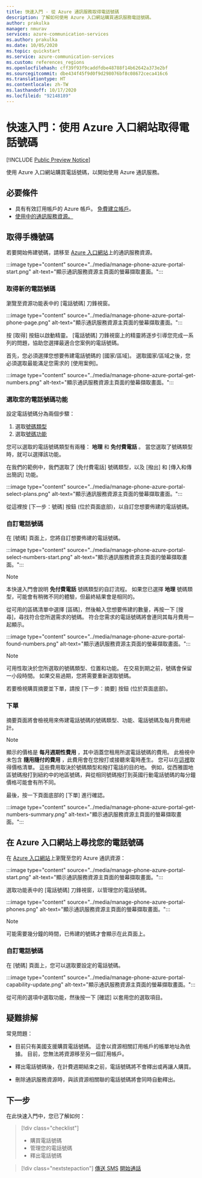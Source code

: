 ```yaml
---
title: 快速入門 - 從 Azure 通訊服務取得電話號碼
description: 了解如何使用 Azure 入口網站購買通訊服務電話號碼。
author: prakulka
manager: nmurav
services: azure-communication-services
ms.author: prakulka
ms.date: 10/05/2020
ms.topic: quickstart
ms.service: azure-communication-services
ms.custom: references_regions
ms.openlocfilehash: cff39f93f9caddfdbe48788f14b62642a373e2bf
ms.sourcegitcommit: dbe434f45f9d0f9d298076bf8c08672ceca416c6
ms.translationtype: HT
ms.contentlocale: zh-TW
ms.lasthandoff: 10/17/2020
ms.locfileid: "92148189"
---
```

# <a name="quickstart-get-a-phone-number-using-the-azure-portal"></a>快速入門：使用 Azure 入口網站取得電話號碼

[!INCLUDE [Public Preview Notice](../../includes/public-preview-include.md)]

使用 Azure 入口網站購買電話號碼，以開始使用 Azure 通訊服務。

## <a name="prerequisites"></a>必要條件

- 具有有效訂用帳戶的 Azure 帳戶。 [免費建立帳戶](https://azure.microsoft.com/free/?WT.mc_id=A261C142F)。
- [使用中的通訊服務資源。](../create-communication-resource.md)

## <a name="get-a-phone-number"></a>取得手機號碼

若要開始佈建號碼，請移至 [Azure 入口網站](https://portal.azure.com)上的通訊服務資源。

:::image type="content" source="../media/manage-phone-azure-portal-start.png" alt-text="顯示通訊服務資源主頁面的螢幕擷取畫面。":::

### <a name="getting-new-phone-numbers"></a>取得新的電話號碼

瀏覽至資源功能表中的 [電話號碼] 刀鋒視窗。

:::image type="content" source="../media/manage-phone-azure-portal-phone-page.png" alt-text="顯示通訊服務資源主頁面的螢幕擷取畫面。":::

按 [取得] 按鈕以啟動精靈。 [電話號碼] 刀鋒視窗上的精靈將逐步引導您完成一系列的問題，協助您選擇最適合您案例的電話號碼。 

首先，您必須選擇您想要佈建電話號碼的 [國家/區域]。 選取國家/區域之後，您必須選取最能滿足您需求的 [使用案例]。 

:::image type="content" source="../media/manage-phone-azure-portal-get-numbers.png" alt-text="顯示通訊服務資源主頁面的螢幕擷取畫面。":::

### <a name="select-your-phone-number-features"></a>選取您的電話號碼功能

設定電話號碼分為兩個步驟： 

1. 選取[號碼類型](../../concepts/telephony-sms/plan-solution.md#phone-number-types-in-azure-communication-services)
2. 選取[號碼功能](../../concepts/telephony-sms/plan-solution.md#phone-number-features-in-azure-communication-services)

您可以選取的電話號碼類型有兩種： **地理** 和 **免付費電話** 。 當您選取了號碼類型時，就可以選擇該功能。

在我們的範例中，我們選取了 [免付費電話] 號碼類型，以及 [撥出] 和 [傳入和傳出簡訊] 功能。

:::image type="content" source="../media/manage-phone-azure-portal-select-plans.png" alt-text="顯示通訊服務資源主頁面的螢幕擷取畫面。":::

從這裡按 [下一步：號碼] 按鈕 (位於頁面底部)，以自訂您想要佈建的電話號碼。

### <a name="customizing-phone-numbers"></a>自訂電話號碼

在 [號碼] 頁面上，您將自訂想要佈建的電話號碼。

:::image type="content" source="../media/manage-phone-azure-portal-select-numbers-start.png" alt-text="顯示通訊服務資源主頁面的螢幕擷取畫面。":::

> [!NOTE]
> 本快速入門會說明 **免付費電話** 號碼類型的自訂流程。 如果您已選擇 **地理** 號碼類型，可能會有稍微不同的體驗，但最終結果會是相同的。

從可用的區碼清單中選擇 [區碼]，然後輸入您想要佈建的數量，再按一下 [搜尋]，尋找符合您所選需求的號碼。 符合您需求的電話號碼將會連同其每月費用一起顯示。

:::image type="content" source="../media/manage-phone-azure-portal-found-numbers.png" alt-text="顯示通訊服務資源主頁面的螢幕擷取畫面。":::

> [!NOTE]
> 可用性取決於您所選取的號碼類型、位置和功能。
> 在交易到期之前，號碼會保留一小段時間。 如果交易過期，您將需要重新選取號碼。

若要檢視購買摘要並下單，請按 [下一步：摘要] 按鈕 (位於頁面底部)。

### <a name="place-order"></a>下單

摘要頁面將會檢視用來佈建電話號碼的號碼類型、功能、電話號碼及每月費用總計。

> [!NOTE]
> 顯示的價格是 **每月週期性費用** ，其中涵蓋您租用所選電話號碼的費用。 此檢視中未包含 **隨用隨付的費用** ，此費用會在您撥打或接聽來電時產生。 您可以在[這裡](../../concepts/pricing.md)取得價格清單。 這些費用取決於號碼類型和撥打電話的目的地。 例如，從西雅圖地區號碼撥打到紐約中的地區號碼，與從相同號碼撥打到英國行動電話號碼的每分鐘價格可能會有所不同。

最後，按一下頁面底部的 [下單] 進行確認。

:::image type="content" source="../media/manage-phone-azure-portal-get-numbers-summary.png" alt-text="顯示通訊服務資源主頁面的螢幕擷取畫面。":::

## <a name="find-your-phone-numbers-on-the-azure-portal"></a>在 Azure 入口網站上尋找您的電話號碼

在 [Azure 入口網站](https://portal.azure.com)上瀏覽至您的 Azure 通訊資源：

:::image type="content" source="../media/manage-phone-azure-portal-start.png" alt-text="顯示通訊服務資源主頁面的螢幕擷取畫面。":::

選取功能表中的 [電話號碼] 刀鋒視窗，以管理您的電話號碼。

:::image type="content" source="../media/manage-phone-azure-portal-phones.png" alt-text="顯示通訊服務資源主頁面的螢幕擷取畫面。":::

> [!NOTE]
> 可能需要幾分鐘的時間，已佈建的號碼才會顯示在此頁面上。


### <a name="customizing-phone-numbers"></a>自訂電話號碼

在 [號碼] 頁面上，您可以選取要設定的電話號碼。

:::image type="content" source="../media/manage-phone-azure-portal-capability-update.png" alt-text="顯示通訊服務資源主頁面的螢幕擷取畫面。":::

從可用的選項中選取功能，然後按一下 [確認] 以套用您的選取項目。

## <a name="troubleshooting"></a>疑難排解

常見問題：

- 目前只有美國支援購買電話號碼。 這會以資源相關訂用帳戶的帳單地址為依據。 目前，您無法將資源移至另一個訂用帳戶。

- 釋出電話號碼後，在計費週期結束之前，電話號碼將不會釋出或再讓人購買。

- 刪除通訊服務資源時，與該資源相關聯的電話號碼將會同時自動釋出。

## <a name="next-steps"></a>下一步

在此快速入門中，您已了解如何：

> [!div class="checklist"]
> * 購買電話號碼
> * 管理您的電話號碼
> * 釋出電話號碼

> [!div class="nextstepaction"]
> [傳送 SMS](../telephony-sms/send.md)
> [開始通話](../voice-video-calling/getting-started-with-calling.md)
